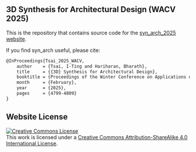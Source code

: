 ## 3D Synthesis for Architectural Design (WACV 2025)

This is the repository that contains source code for the [syn_arch_2025 website](https://itingtsai.github.io/syn_arch_2025).

If you find syn_arch useful, please cite:

```tex
@InProceedings{Tsai_2025_WACV,
    author    = {Tsai, I-Ting and Hariharan, Bharath},
    title     = {{3D} Synthesis for Architectural Design},
    booktitle = {Proceedings of the Winter Conference on Applications of Computer Vision (WACV)},
    month     = {February},
    year      = {2025},
    pages     = {4799-4809}
}
```

## Website License
<a rel="license" href="http://creativecommons.org/licenses/by-sa/4.0/"><img alt="Creative Commons License" style="border-width:0" src="https://i.creativecommons.org/l/by-sa/4.0/88x31.png" /></a><br />This work is licensed under a <a rel="license" href="http://creativecommons.org/licenses/by-sa/4.0/">Creative Commons Attribution-ShareAlike 4.0 International License</a>.

